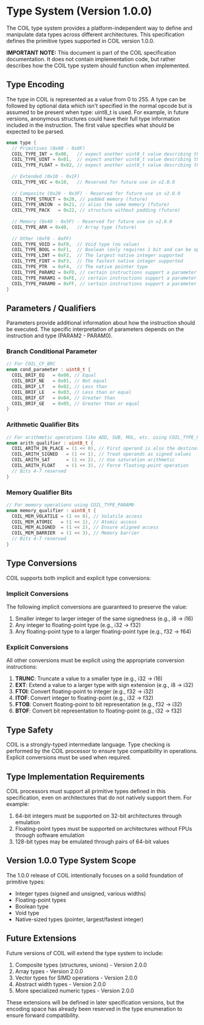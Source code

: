 # Type System (Version 1.0.0)

The COIL type system provides a platform-independent way to define and manipulate data types across different architectures. This specification defines the primitive types supported in COIL version 1.0.0.

**IMPORTANT NOTE:** This document is part of the COIL specification documentation. It does not contain implementation code, but rather describes how the COIL type system should function when implemented.

## Type Encoding

The type in COIL is represented as a value from 0 to 255. A type can be followed by optional data which isn't specified in the normal opcode but is assumed to be present when type: uint8_t is used. For example, in future versions, anonymous structures could have their full type information included in the instruction. The first value specifies what should be expected to be parsed.

```c
enum type {
  // Primitives (0x00 - 0x0F)
  COIL_TYPE_INT = 0x00,   // expect another uint8_t value describing the width
  COIL_TYPE_UINT = 0x01,  // expect another uint8_t value describing the width
  COIL_TYPE_FLOAT = 0x02, // expect another uint8_t value describing the width
  
  // Extended (0x10 - 0x1F)
  COIL_TYPE_VEC = 0x10,   // Reserved for future use in v2.0.0
  
  // Composite (0x20 - 0x3F) - Reserved for future use in v2.0.0
  COIL_TYPE_STRUCT = 0x20, // padded memory (future)
  COIL_TYPE_UNION  = 0x21, // alias the same memory (future)
  COIL_TYPE_PACK   = 0x22, // structure without padding (future)
  
  // Memory (0x40 - 0x5F) - Reserved for future use in v2.0.0
  COIL_TYPE_ARR = 0x40,   // Array type (future)
  
  // Other (0xF0 - 0xFF)
  COIL_TYPE_VOID = 0xF0,  // Void type (no value)
  COIL_TYPE_BOOL = 0xF1,  // Boolean (only requires 1 bit and can be optimized into bit maps)
  COIL_TYPE_LINT = 0xF2,  // The largest native integer supported
  COIL_TYPE_FINT = 0xF3,  // The fastest native integer supported
  COIL_TYPE_PTR  = 0xF4,  // The native pointer type 
  COIL_TYPE_PARAM2 = 0xFD, // certain instructions support a parameter and this is the type format for the operand
  COIL_TYPE_PARAM1 = 0xFE, // certain instructions support a parameter and this is the type format for the operand
  COIL_TYPE_PARAM0 = 0xFF, // certain instructions support a parameter and this is the type format for the operand
}
```

## Parameters / Qualifiers

Parameters provide additional information about how the instruction should be executed. The specific interpretation of parameters depends on the instruction and type (PARAM2 - PARAM0).

### Branch Conditional Parameter
```c
// For COIL_CF_BRC
enum cond_parameter : uint8_t {
  COIL_BRIF_EQ   = 0x00, // Equal
  COIL_BRIF_NE   = 0x01, // Not equal
  COIL_BRIF_LT   = 0x02, // Less than
  COIL_BRIF_LE   = 0x03, // Less than or equal
  COIL_BRIF_GT   = 0x04, // Greater than
  COIL_BRIF_GE   = 0x05, // Greater than or equal
}
```

### Arithmetic Qualifier Bits
```c
// For arithmetic operations like ADD, SUB, MUL, etc. using COIL_TYPE_PARAM0
enum arith_qualifier : uint8_t {
  COIL_ARITH_IN_PLACE = (1 << 0), // First operand is also the destination
  COIL_ARITH_SIGNED   = (1 << 1), // Treat operands as signed values
  COIL_ARITH_SAT      = (1 << 2), // Use saturation arithmetic
  COIL_ARITH_FLOAT    = (1 << 3), // Force floating-point operation
  // Bits 4-7 reserved
}
```

### Memory Qualifier Bits
```c
// For memory operations using COIL_TYPE_PARAM0
enum memory_qualifier : uint8_t {
  COIL_MEM_VOLATILE = (1 << 0), // Volatile access
  COIL_MEM_ATOMIC   = (1 << 1), // Atomic access
  COIL_MEM_ALIGNED  = (1 << 2), // Ensure aligned access
  COIL_MEM_BARRIER  = (1 << 3), // Memory barrier
  // Bits 4-7 reserved
}
```

## Type Conversions

COIL supports both implicit and explicit type conversions:

### Implicit Conversions

The following implicit conversions are guaranteed to preserve the value:

1. Smaller integer to larger integer of the same signedness (e.g., i8 → i16)
2. Any integer to floating-point type (e.g., i32 → f32)
3. Any floating-point type to a larger floating-point type (e.g., f32 → f64)

### Explicit Conversions

All other conversions must be explicit using the appropriate conversion instructions:

1. **TRUNC**: Truncate a value to a smaller type (e.g., i32 → i16)
2. **EXT**: Extend a value to a larger type with sign extension (e.g., i8 → i32)
3. **FTOI**: Convert floating-point to integer (e.g., f32 → i32)
4. **ITOF**: Convert integer to floating-point (e.g., i32 → f32)
5. **FTOB**: Convert floating-point to bit representation (e.g., f32 → i32)
6. **BTOF**: Convert bit representation to floating-point (e.g., i32 → f32)

## Type Safety

COIL is a strongly-typed intermediate language. Type checking is performed by the COIL processor to ensure type compatibility in operations. Explicit conversions must be used when required.

## Type Implementation Requirements

COIL processors must support all primitive types defined in this specification, even on architectures that do not natively support them. For example:

1. 64-bit integers must be supported on 32-bit architectures through emulation
2. Floating-point types must be supported on architectures without FPUs through software emulation
3. 128-bit types may be emulated through pairs of 64-bit values

## Version 1.0.0 Type System Scope

The 1.0.0 release of COIL intentionally focuses on a solid foundation of primitive types:
- Integer types (signed and unsigned, various widths)
- Floating-point types
- Boolean type
- Void type
- Native-sized types (pointer, largest/fastest integer)

## Future Extensions

Future versions of COIL will extend the type system to include:

1. Composite types (structures, unions) - Version 2.0.0
2. Array types - Version 2.0.0
3. Vector types for SIMD operations - Version 2.0.0
4. Abstract width types - Version 2.0.0
5. More specialized numeric types - Version 2.0.0

These extensions will be defined in later specification versions, but the encoding space has already been reserved in the type enumeration to ensure forward compatibility.